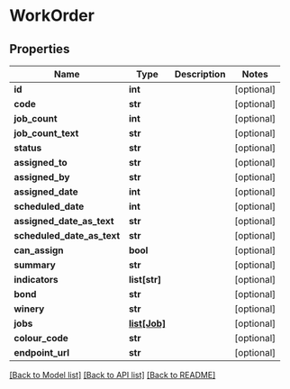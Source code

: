 # WorkOrder

## Properties
Name | Type | Description | Notes
------------ | ------------- | ------------- | -------------
**id** | **int** |  | [optional] 
**code** | **str** |  | [optional] 
**job_count** | **int** |  | [optional] 
**job_count_text** | **str** |  | [optional] 
**status** | **str** |  | [optional] 
**assigned_to** | **str** |  | [optional] 
**assigned_by** | **str** |  | [optional] 
**assigned_date** | **int** |  | [optional] 
**scheduled_date** | **int** |  | [optional] 
**assigned_date_as_text** | **str** |  | [optional] 
**scheduled_date_as_text** | **str** |  | [optional] 
**can_assign** | **bool** |  | [optional] 
**summary** | **str** |  | [optional] 
**indicators** | **list[str]** |  | [optional] 
**bond** | **str** |  | [optional] 
**winery** | **str** |  | [optional] 
**jobs** | [**list[Job]**](Job.md) |  | [optional] 
**colour_code** | **str** |  | [optional] 
**endpoint_url** | **str** |  | [optional] 

[[Back to Model list]](../README.md#documentation-for-models) [[Back to API list]](../README.md#documentation-for-api-endpoints) [[Back to README]](../README.md)

